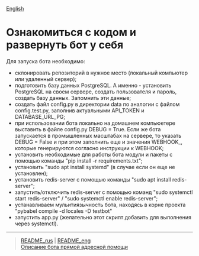 [English](../documents_eng/deploy_bot.md)

# Ознакомиться c кодом и развернуть бот у себя 

Для запуска бота необходимо:
- склонировать репозиторий в нужное место (локальный компьютер или удаленный сервер);
- подготовить базу данных PostgreSQL. А именно - установить PostgreSQL на своем сервере, создать пользователя и пароль, создать базу данных. Запомнить эти данные;
- создать файл config.py в директории data по аналогии с файлом config.test.py, заполнив актуальными API_TOKEN и DATABASE_URL_PG;
- при использовании бота локально на домашнем компьюетере выставить в файле config.py DEBUG = True. Если же бота запускается в промышленных масштабах на сервере, то указать DEBUG = False и при этом заполнить еще и значения WEBHOOK_, которые генерируются согласно инструкции к WEBHOOK;
- установить необходимые для работы бота модули и пакеты с помощью команды "pip install -r requirements.txt";
- установить "sudo apt install systemd" (в случае если он еще не установлен);  
- установить redis-server с помощью команды "sudo apt install redis-server";
- запустить/отключить redis-server с помощью команд "sudo systemctl start redis-server" / "sudo systemctl enable redis-server";
- устанавливаем мульитиязычность бота, находясь в корне проекта "pybabel compile -d locales -D testbot"  
- запустить app.py (желательно этот скрипт добавить для выполнения через systemctl).

----
> [README_rus](../README.md)   |   [README_eng](../README_eng.md)  
> [Описание бота прямой адресной помощи](documents/index.md) 
